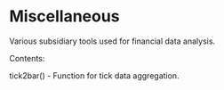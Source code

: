# Miscellaneous
Various subsidiary tools used for financial data analysis.

Contents:

tick2bar() - Function for tick data aggregation.
